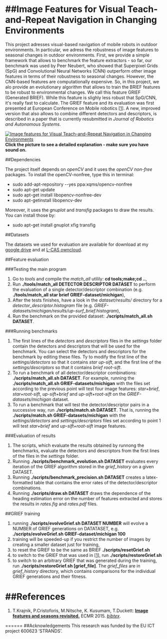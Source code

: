 ##Image Features for Visual Teach-and-Repeat Navigation in Changing Environments
======

This project adresses visual-based navigation of mobile robots in outdoor environments.
In particular, we adress the robustness of image features to seasonal changes in outdoor environments.
First, we provide a simple framework that allows to benchmark the feature extractors - so far, our benchmark was used by Peer Neubert, who showed that Superpixel Grids (SpG) and Convolutional Neural Networks (CNN) outperform other image features in terms of their robustness to seasonal changes. However, the CNN-based features are computationally expensive.
So, in this project, we alo provide an evolutionary algorithm that allows to train the BRIEF features to be robust to environmental changes. We call this feature GRIEF (Generated BRIEF). While this feature is slighly less robust that SpG/CNN, it's really fast to calculate. The GRIEF feature and its evaluation was first presented at European Conference on Mobile robotics [[1](#references)]. A new, improved version that also allows to combine different detectors and descriptors, is described in a paper that is currently resubmitted in <i>Journal of Robotics and Autonomous Systems</i>.

[![Image features for Visual Teach-and-Repeat Navigation in Changing Environments](https://github.com/gestom/GRIEF/blob/master/papers/demo.jpg)](https://youtu.be/CEtGG01z4GE)
<b>Click the picture to see a detailed explanation - make sure you have sound on.</b>

##Dependencies

The project itself depends on <i>openCV</i> and it uses the <i>openCV non-free</i> packages.
To install the openCV-nonfree, type this in terminal:

- sudo add-apt-repository --yes ppa:xqms/opencv-nonfree
- sudo apt-get update 
- sudo apt-get install libopencv-nonfree-dev
- sudo apt-getinstall libopencv-dev

Moreover, it uses the <i>gnuplot</i> and <i>transfig</i> packages to draw the results.
You can install those by:

- sudo apt-get install gnuplot xfig transfig 

##Datasets

The datasets we used for evaluation are available for download at my [google drive](https://drive.google.com/open?id=0B7TY_9FitfdlRXRWWnJ3b0VjOW8) and at [L-CAS owncloud](https://lcas.lincoln.ac.uk/owncloud/shared/datasets/).

##Feature evaluation

###Testing the main program 

1. Go to <i>tools</i> and compile the <i>match_all</i> utilily: <b>cd tools;make;cd ..</b>,
1. Run <b>./tools/match_all DETECTOR DESCRIPTOR DATASET</b> to perform the evaluation of a single detector/descriptor combination (e.g. <b>./tools/match_all star brief GRIEF-dataset/michigan</b>),
1. After the tests finishes, have a look in the <i>dataset/results/</i> directory for a <i>detector_descriptor.histogram</i> file (e.g. <i>GRIEF-datasets/michigan/results/up-surf_brief.histogram</i>),
1. Run the benchmark on the provided dataset: <b>./scripts/match_all.sh DATASET</b>.

###Running benchmarks 

1. The first lines of the <i>detectors</i> and <i>descriptors</i> files in the <i>settings</i> folder contain the detectors and descriptors that will be used for the benchmark. You can select the detectors and descriptors for the benchmark by editing these files. Ty to modify the first line of the <i>settings/detectors</i> so that it contains <i>star up-sift</i>, and the first line of the <i>settings/descriptors</i> so that it contains <i>brief root-sift</i>.
1. To run a benchmark of all detector/descriptor combinations: <b>./scripts/match_all.sh DATASET</b>. For example, running the <b>./scripts/match_all.sh GRIEF-datasets/michigan</b> with the files set according to the previous point will test four image features: <i>star+brief</i>, <i>star+root-sift</i>, <i>up-sift+brief</i> and <i>up-sift+root-sift</i> on the <i>GRIEF-datasets/michigan</i> dataset.
1. To run a benchmark that will test the detector/descriptor pairs in a successive way, run <b>./scripts/match.sh DATASET</b>. That is, running the <b>./scripts/match.sh GRIEF-datasets/michigan</b> with the <i>settings/detectors</i> and <i>settings/descriptors</i> files set according to point 1 will test <i>star+brief</i> and <i>up-sift+root-sift</i> image features.

###Evaluation of results
1. The scripts, which evaluate the results obtained by runnong the benchmarks, evaluate the detectors and descriptors from the first lines of the files in the <i>settings</i> folder. 
1. Running <b>./scripts/benchmark_evolution.sh DATASET</b> evaluates every iteration of the GRIEF algorithm stored in the <i>grief_history</i> on a given DATASET.
1. Running <b>./scripts/benchmark_precision.sh DATASET</b>  creates a latex-formatted table that contains the error rates of the detector/descriptor combinations. 
1. Running <b>./scripts/draw.sh DATASET</b> draws the dependence of the heading estimation error on the number of features extracted and stores the results in <i>rates.fig</i> and <i>rates.pdf</i> files.

##GRIEF training

1. running <b>./scripts/evolveGrief.sh DATASET NUMBER</b> will evolve a NUMBER of GRIEF generations on DATATASET, e.g. <b>./scripts/evolveGrief.sh GRIEF-dataset/michigan 100</b>
1. training will be speeded-up if you restrict the number of images by creating a smaller dataset just for training,
1. to reset the GRIEF to be the same as BRIEF <b>./scripts/resetGrief.sh</b>
1. to switch to the GRIEF that was used in [[1](#references)], run <b>./scripts/restoreGrief.sh</b>
1. to switch to an arbitrary GRIEF that was generated during the training, run <b>./scripts/restoreGrief.sh [grief_file]</b>. The <i>grief_files</i>  are in <i>grief_history</i> directory, which contains comparisons for the individual GRIEF generations and their fitness.

##References
======
1. T.Krajnik, P.Cristoforis, M.Nitsche, K. Kusumam, T.Duckett: <b>[Image features and seasons revisited.](https://github.com/gestom/GRIEF/blob/master/papers/GRIEF_ECMR_2015.pdf)</b> ECMR 2015. <i>[bibtex](https://github.com/gestom/GRIEF/blob/master/papers/GRIEF_ECMR_2015.bib)</i>.

======
##Acknowledgements
This research was funded by the EU ICT project 600623 ‘STRANDS’.
